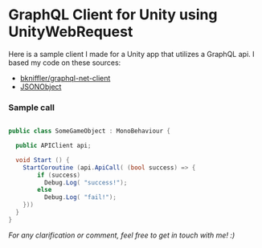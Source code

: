 # GraphQL Client for Unity using UnityWebRequest

Here is a sample client I made for a Unity app that utilizes a GraphQL api.
I based my code on these sources:

- [bkniffler/graphql-net-client](https://github.com/bkniffler/graphql-net-client)
- [JSONObject](http://wiki.unity3d.com/index.php?title=JSONObject)

### Sample call

``` c#

public class SomeGameObject : MonoBehaviour {

  public APIClient api;

  void Start () {
    StartCoroutine (api.ApiCall( (bool success) => {
        if (success)
          Debug.Log( "success!");
        else
          Debug.Log( "fail!");
    }))
  }
}

```

*For any clarification or comment, feel free to get in touch with me! :)*
